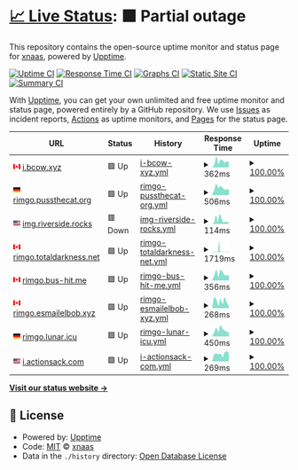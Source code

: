 # [📈 Live Status](https://xnaas.github.io/rimgo-instances): <!--live status--> **🟧 Partial outage**

This repository contains the open-source uptime monitor and status page for [xnaas](https://xnaas.info/), powered by [Upptime](https://github.com/upptime/upptime).

[![Uptime CI](https://github.com/xnaas/rimgo-instances/workflows/Uptime%20CI/badge.svg)](https://github.com/xnaas/rimgo-instances/actions?query=workflow%3A%22Uptime+CI%22)
[![Response Time CI](https://github.com/xnaas/rimgo-instances/workflows/Response%20Time%20CI/badge.svg)](https://github.com/xnaas/rimgo-instances/actions?query=workflow%3A%22Response+Time+CI%22)
[![Graphs CI](https://github.com/xnaas/rimgo-instances/workflows/Graphs%20CI/badge.svg)](https://github.com/xnaas/rimgo-instances/actions?query=workflow%3A%22Graphs+CI%22)
[![Static Site CI](https://github.com/xnaas/rimgo-instances/workflows/Static%20Site%20CI/badge.svg)](https://github.com/xnaas/rimgo-instances/actions?query=workflow%3A%22Static+Site+CI%22)
[![Summary CI](https://github.com/xnaas/rimgo-instances/workflows/Summary%20CI/badge.svg)](https://github.com/xnaas/rimgo-instances/actions?query=workflow%3A%22Summary+CI%22)

With [Upptime](https://upptime.js.org), you can get your own unlimited and free uptime monitor and status page, powered entirely by a GitHub repository. We use [Issues](https://github.com/xnaas/rimgo-instances/issues) as incident reports, [Actions](https://github.com/xnaas/rimgo-instances/actions) as uptime monitors, and [Pages](https://xnaas.github.io/rimgo-instances) for the status page.

<!--start: status pages-->
<!-- This summary is generated by Upptime (https://github.com/upptime/upptime) -->
<!-- Do not edit this manually, your changes will be overwritten -->
<!-- prettier-ignore -->
| URL | Status | History | Response Time | Uptime |
| --- | ------ | ------- | ------------- | ------ |
| <img alt="" src="https://raw.githubusercontent.com/kreativekorp/vexillo/master/artwork/vexillo/pvb160/ca.png" height="13"> [i.bcow.xyz](https://i.bcow.xyz) | 🟩 Up | [i-bcow-xyz.yml](https://github.com/xnaas/rimgo-instances/commits/HEAD/history/i-bcow-xyz.yml) | <details><summary><img alt="Response time graph" src="./graphs/i-bcow-xyz/response-time-week.png" height="20"> 362ms</summary><br><a href="https://xnaas.github.io/rimgo-instances/history/i-bcow-xyz"><img alt="Response time 362" src="https://img.shields.io/endpoint?url=https%3A%2F%2Fraw.githubusercontent.com%2Fxnaas%2Frimgo-instances%2FHEAD%2Fapi%2Fi-bcow-xyz%2Fresponse-time.json"></a><br><a href="https://xnaas.github.io/rimgo-instances/history/i-bcow-xyz"><img alt="24-hour response time 280" src="https://img.shields.io/endpoint?url=https%3A%2F%2Fraw.githubusercontent.com%2Fxnaas%2Frimgo-instances%2FHEAD%2Fapi%2Fi-bcow-xyz%2Fresponse-time-day.json"></a><br><a href="https://xnaas.github.io/rimgo-instances/history/i-bcow-xyz"><img alt="7-day response time 362" src="https://img.shields.io/endpoint?url=https%3A%2F%2Fraw.githubusercontent.com%2Fxnaas%2Frimgo-instances%2FHEAD%2Fapi%2Fi-bcow-xyz%2Fresponse-time-week.json"></a><br><a href="https://xnaas.github.io/rimgo-instances/history/i-bcow-xyz"><img alt="30-day response time 362" src="https://img.shields.io/endpoint?url=https%3A%2F%2Fraw.githubusercontent.com%2Fxnaas%2Frimgo-instances%2FHEAD%2Fapi%2Fi-bcow-xyz%2Fresponse-time-month.json"></a><br><a href="https://xnaas.github.io/rimgo-instances/history/i-bcow-xyz"><img alt="1-year response time 362" src="https://img.shields.io/endpoint?url=https%3A%2F%2Fraw.githubusercontent.com%2Fxnaas%2Frimgo-instances%2FHEAD%2Fapi%2Fi-bcow-xyz%2Fresponse-time-year.json"></a></details> | <details><summary><a href="https://xnaas.github.io/rimgo-instances/history/i-bcow-xyz">100.00%</a></summary><a href="https://xnaas.github.io/rimgo-instances/history/i-bcow-xyz"><img alt="All-time uptime 100.00%" src="https://img.shields.io/endpoint?url=https%3A%2F%2Fraw.githubusercontent.com%2Fxnaas%2Frimgo-instances%2FHEAD%2Fapi%2Fi-bcow-xyz%2Fuptime.json"></a><br><a href="https://xnaas.github.io/rimgo-instances/history/i-bcow-xyz"><img alt="24-hour uptime 100.00%" src="https://img.shields.io/endpoint?url=https%3A%2F%2Fraw.githubusercontent.com%2Fxnaas%2Frimgo-instances%2FHEAD%2Fapi%2Fi-bcow-xyz%2Fuptime-day.json"></a><br><a href="https://xnaas.github.io/rimgo-instances/history/i-bcow-xyz"><img alt="7-day uptime 100.00%" src="https://img.shields.io/endpoint?url=https%3A%2F%2Fraw.githubusercontent.com%2Fxnaas%2Frimgo-instances%2FHEAD%2Fapi%2Fi-bcow-xyz%2Fuptime-week.json"></a><br><a href="https://xnaas.github.io/rimgo-instances/history/i-bcow-xyz"><img alt="30-day uptime 100.00%" src="https://img.shields.io/endpoint?url=https%3A%2F%2Fraw.githubusercontent.com%2Fxnaas%2Frimgo-instances%2FHEAD%2Fapi%2Fi-bcow-xyz%2Fuptime-month.json"></a><br><a href="https://xnaas.github.io/rimgo-instances/history/i-bcow-xyz"><img alt="1-year uptime 100.00%" src="https://img.shields.io/endpoint?url=https%3A%2F%2Fraw.githubusercontent.com%2Fxnaas%2Frimgo-instances%2FHEAD%2Fapi%2Fi-bcow-xyz%2Fuptime-year.json"></a></details>
| <img alt="" src="https://raw.githubusercontent.com/kreativekorp/vexillo/master/artwork/vexillo/pvb160/de.png" height="13"> [rimgo.pussthecat.org](https://rimgo.pussthecat.org) | 🟩 Up | [rimgo-pussthecat-org.yml](https://github.com/xnaas/rimgo-instances/commits/HEAD/history/rimgo-pussthecat-org.yml) | <details><summary><img alt="Response time graph" src="./graphs/rimgo-pussthecat-org/response-time-week.png" height="20"> 506ms</summary><br><a href="https://xnaas.github.io/rimgo-instances/history/rimgo-pussthecat-org"><img alt="Response time 506" src="https://img.shields.io/endpoint?url=https%3A%2F%2Fraw.githubusercontent.com%2Fxnaas%2Frimgo-instances%2FHEAD%2Fapi%2Frimgo-pussthecat-org%2Fresponse-time.json"></a><br><a href="https://xnaas.github.io/rimgo-instances/history/rimgo-pussthecat-org"><img alt="24-hour response time 454" src="https://img.shields.io/endpoint?url=https%3A%2F%2Fraw.githubusercontent.com%2Fxnaas%2Frimgo-instances%2FHEAD%2Fapi%2Frimgo-pussthecat-org%2Fresponse-time-day.json"></a><br><a href="https://xnaas.github.io/rimgo-instances/history/rimgo-pussthecat-org"><img alt="7-day response time 506" src="https://img.shields.io/endpoint?url=https%3A%2F%2Fraw.githubusercontent.com%2Fxnaas%2Frimgo-instances%2FHEAD%2Fapi%2Frimgo-pussthecat-org%2Fresponse-time-week.json"></a><br><a href="https://xnaas.github.io/rimgo-instances/history/rimgo-pussthecat-org"><img alt="30-day response time 506" src="https://img.shields.io/endpoint?url=https%3A%2F%2Fraw.githubusercontent.com%2Fxnaas%2Frimgo-instances%2FHEAD%2Fapi%2Frimgo-pussthecat-org%2Fresponse-time-month.json"></a><br><a href="https://xnaas.github.io/rimgo-instances/history/rimgo-pussthecat-org"><img alt="1-year response time 506" src="https://img.shields.io/endpoint?url=https%3A%2F%2Fraw.githubusercontent.com%2Fxnaas%2Frimgo-instances%2FHEAD%2Fapi%2Frimgo-pussthecat-org%2Fresponse-time-year.json"></a></details> | <details><summary><a href="https://xnaas.github.io/rimgo-instances/history/rimgo-pussthecat-org">100.00%</a></summary><a href="https://xnaas.github.io/rimgo-instances/history/rimgo-pussthecat-org"><img alt="All-time uptime 100.00%" src="https://img.shields.io/endpoint?url=https%3A%2F%2Fraw.githubusercontent.com%2Fxnaas%2Frimgo-instances%2FHEAD%2Fapi%2Frimgo-pussthecat-org%2Fuptime.json"></a><br><a href="https://xnaas.github.io/rimgo-instances/history/rimgo-pussthecat-org"><img alt="24-hour uptime 100.00%" src="https://img.shields.io/endpoint?url=https%3A%2F%2Fraw.githubusercontent.com%2Fxnaas%2Frimgo-instances%2FHEAD%2Fapi%2Frimgo-pussthecat-org%2Fuptime-day.json"></a><br><a href="https://xnaas.github.io/rimgo-instances/history/rimgo-pussthecat-org"><img alt="7-day uptime 100.00%" src="https://img.shields.io/endpoint?url=https%3A%2F%2Fraw.githubusercontent.com%2Fxnaas%2Frimgo-instances%2FHEAD%2Fapi%2Frimgo-pussthecat-org%2Fuptime-week.json"></a><br><a href="https://xnaas.github.io/rimgo-instances/history/rimgo-pussthecat-org"><img alt="30-day uptime 100.00%" src="https://img.shields.io/endpoint?url=https%3A%2F%2Fraw.githubusercontent.com%2Fxnaas%2Frimgo-instances%2FHEAD%2Fapi%2Frimgo-pussthecat-org%2Fuptime-month.json"></a><br><a href="https://xnaas.github.io/rimgo-instances/history/rimgo-pussthecat-org"><img alt="1-year uptime 100.00%" src="https://img.shields.io/endpoint?url=https%3A%2F%2Fraw.githubusercontent.com%2Fxnaas%2Frimgo-instances%2FHEAD%2Fapi%2Frimgo-pussthecat-org%2Fuptime-year.json"></a></details>
| <img alt="" src="https://raw.githubusercontent.com/kreativekorp/vexillo/master/artwork/vexillo/pvb160/us.png" height="13"> [img.riverside.rocks](https://img.riverside.rocks) | 🟥 Down | [img-riverside-rocks.yml](https://github.com/xnaas/rimgo-instances/commits/HEAD/history/img-riverside-rocks.yml) | <details><summary><img alt="Response time graph" src="./graphs/img-riverside-rocks/response-time-week.png" height="20"> 114ms</summary><br><a href="https://xnaas.github.io/rimgo-instances/history/img-riverside-rocks"><img alt="Response time 114" src="https://img.shields.io/endpoint?url=https%3A%2F%2Fraw.githubusercontent.com%2Fxnaas%2Frimgo-instances%2FHEAD%2Fapi%2Fimg-riverside-rocks%2Fresponse-time.json"></a><br><a href="https://xnaas.github.io/rimgo-instances/history/img-riverside-rocks"><img alt="24-hour response time 31" src="https://img.shields.io/endpoint?url=https%3A%2F%2Fraw.githubusercontent.com%2Fxnaas%2Frimgo-instances%2FHEAD%2Fapi%2Fimg-riverside-rocks%2Fresponse-time-day.json"></a><br><a href="https://xnaas.github.io/rimgo-instances/history/img-riverside-rocks"><img alt="7-day response time 114" src="https://img.shields.io/endpoint?url=https%3A%2F%2Fraw.githubusercontent.com%2Fxnaas%2Frimgo-instances%2FHEAD%2Fapi%2Fimg-riverside-rocks%2Fresponse-time-week.json"></a><br><a href="https://xnaas.github.io/rimgo-instances/history/img-riverside-rocks"><img alt="30-day response time 114" src="https://img.shields.io/endpoint?url=https%3A%2F%2Fraw.githubusercontent.com%2Fxnaas%2Frimgo-instances%2FHEAD%2Fapi%2Fimg-riverside-rocks%2Fresponse-time-month.json"></a><br><a href="https://xnaas.github.io/rimgo-instances/history/img-riverside-rocks"><img alt="1-year response time 114" src="https://img.shields.io/endpoint?url=https%3A%2F%2Fraw.githubusercontent.com%2Fxnaas%2Frimgo-instances%2FHEAD%2Fapi%2Fimg-riverside-rocks%2Fresponse-time-year.json"></a></details> | <details><summary><a href="https://xnaas.github.io/rimgo-instances/history/img-riverside-rocks">100.00%</a></summary><a href="https://xnaas.github.io/rimgo-instances/history/img-riverside-rocks"><img alt="All-time uptime 100.00%" src="https://img.shields.io/endpoint?url=https%3A%2F%2Fraw.githubusercontent.com%2Fxnaas%2Frimgo-instances%2FHEAD%2Fapi%2Fimg-riverside-rocks%2Fuptime.json"></a><br><a href="https://xnaas.github.io/rimgo-instances/history/img-riverside-rocks"><img alt="24-hour uptime 99.99%" src="https://img.shields.io/endpoint?url=https%3A%2F%2Fraw.githubusercontent.com%2Fxnaas%2Frimgo-instances%2FHEAD%2Fapi%2Fimg-riverside-rocks%2Fuptime-day.json"></a><br><a href="https://xnaas.github.io/rimgo-instances/history/img-riverside-rocks"><img alt="7-day uptime 100.00%" src="https://img.shields.io/endpoint?url=https%3A%2F%2Fraw.githubusercontent.com%2Fxnaas%2Frimgo-instances%2FHEAD%2Fapi%2Fimg-riverside-rocks%2Fuptime-week.json"></a><br><a href="https://xnaas.github.io/rimgo-instances/history/img-riverside-rocks"><img alt="30-day uptime 100.00%" src="https://img.shields.io/endpoint?url=https%3A%2F%2Fraw.githubusercontent.com%2Fxnaas%2Frimgo-instances%2FHEAD%2Fapi%2Fimg-riverside-rocks%2Fuptime-month.json"></a><br><a href="https://xnaas.github.io/rimgo-instances/history/img-riverside-rocks"><img alt="1-year uptime 100.00%" src="https://img.shields.io/endpoint?url=https%3A%2F%2Fraw.githubusercontent.com%2Fxnaas%2Frimgo-instances%2FHEAD%2Fapi%2Fimg-riverside-rocks%2Fuptime-year.json"></a></details>
| <img alt="" src="https://raw.githubusercontent.com/kreativekorp/vexillo/master/artwork/vexillo/pvb160/ca.png" height="13"> [rimgo.totaldarkness.net](https://rimgo.totaldarkness.net) | 🟩 Up | [rimgo-totaldarkness-net.yml](https://github.com/xnaas/rimgo-instances/commits/HEAD/history/rimgo-totaldarkness-net.yml) | <details><summary><img alt="Response time graph" src="./graphs/rimgo-totaldarkness-net/response-time-week.png" height="20"> 1719ms</summary><br><a href="https://xnaas.github.io/rimgo-instances/history/rimgo-totaldarkness-net"><img alt="Response time 1719" src="https://img.shields.io/endpoint?url=https%3A%2F%2Fraw.githubusercontent.com%2Fxnaas%2Frimgo-instances%2FHEAD%2Fapi%2Frimgo-totaldarkness-net%2Fresponse-time.json"></a><br><a href="https://xnaas.github.io/rimgo-instances/history/rimgo-totaldarkness-net"><img alt="24-hour response time 410" src="https://img.shields.io/endpoint?url=https%3A%2F%2Fraw.githubusercontent.com%2Fxnaas%2Frimgo-instances%2FHEAD%2Fapi%2Frimgo-totaldarkness-net%2Fresponse-time-day.json"></a><br><a href="https://xnaas.github.io/rimgo-instances/history/rimgo-totaldarkness-net"><img alt="7-day response time 1719" src="https://img.shields.io/endpoint?url=https%3A%2F%2Fraw.githubusercontent.com%2Fxnaas%2Frimgo-instances%2FHEAD%2Fapi%2Frimgo-totaldarkness-net%2Fresponse-time-week.json"></a><br><a href="https://xnaas.github.io/rimgo-instances/history/rimgo-totaldarkness-net"><img alt="30-day response time 1719" src="https://img.shields.io/endpoint?url=https%3A%2F%2Fraw.githubusercontent.com%2Fxnaas%2Frimgo-instances%2FHEAD%2Fapi%2Frimgo-totaldarkness-net%2Fresponse-time-month.json"></a><br><a href="https://xnaas.github.io/rimgo-instances/history/rimgo-totaldarkness-net"><img alt="1-year response time 1719" src="https://img.shields.io/endpoint?url=https%3A%2F%2Fraw.githubusercontent.com%2Fxnaas%2Frimgo-instances%2FHEAD%2Fapi%2Frimgo-totaldarkness-net%2Fresponse-time-year.json"></a></details> | <details><summary><a href="https://xnaas.github.io/rimgo-instances/history/rimgo-totaldarkness-net">100.00%</a></summary><a href="https://xnaas.github.io/rimgo-instances/history/rimgo-totaldarkness-net"><img alt="All-time uptime 100.00%" src="https://img.shields.io/endpoint?url=https%3A%2F%2Fraw.githubusercontent.com%2Fxnaas%2Frimgo-instances%2FHEAD%2Fapi%2Frimgo-totaldarkness-net%2Fuptime.json"></a><br><a href="https://xnaas.github.io/rimgo-instances/history/rimgo-totaldarkness-net"><img alt="24-hour uptime 100.00%" src="https://img.shields.io/endpoint?url=https%3A%2F%2Fraw.githubusercontent.com%2Fxnaas%2Frimgo-instances%2FHEAD%2Fapi%2Frimgo-totaldarkness-net%2Fuptime-day.json"></a><br><a href="https://xnaas.github.io/rimgo-instances/history/rimgo-totaldarkness-net"><img alt="7-day uptime 100.00%" src="https://img.shields.io/endpoint?url=https%3A%2F%2Fraw.githubusercontent.com%2Fxnaas%2Frimgo-instances%2FHEAD%2Fapi%2Frimgo-totaldarkness-net%2Fuptime-week.json"></a><br><a href="https://xnaas.github.io/rimgo-instances/history/rimgo-totaldarkness-net"><img alt="30-day uptime 100.00%" src="https://img.shields.io/endpoint?url=https%3A%2F%2Fraw.githubusercontent.com%2Fxnaas%2Frimgo-instances%2FHEAD%2Fapi%2Frimgo-totaldarkness-net%2Fuptime-month.json"></a><br><a href="https://xnaas.github.io/rimgo-instances/history/rimgo-totaldarkness-net"><img alt="1-year uptime 100.00%" src="https://img.shields.io/endpoint?url=https%3A%2F%2Fraw.githubusercontent.com%2Fxnaas%2Frimgo-instances%2FHEAD%2Fapi%2Frimgo-totaldarkness-net%2Fuptime-year.json"></a></details>
| <img alt="" src="https://raw.githubusercontent.com/kreativekorp/vexillo/master/artwork/vexillo/pvb160/ca.png" height="13"> [rimgo.bus-hit.me](https://rimgo.bus-hit.me) | 🟩 Up | [rimgo-bus-hit-me.yml](https://github.com/xnaas/rimgo-instances/commits/HEAD/history/rimgo-bus-hit-me.yml) | <details><summary><img alt="Response time graph" src="./graphs/rimgo-bus-hit-me/response-time-week.png" height="20"> 356ms</summary><br><a href="https://xnaas.github.io/rimgo-instances/history/rimgo-bus-hit-me"><img alt="Response time 356" src="https://img.shields.io/endpoint?url=https%3A%2F%2Fraw.githubusercontent.com%2Fxnaas%2Frimgo-instances%2FHEAD%2Fapi%2Frimgo-bus-hit-me%2Fresponse-time.json"></a><br><a href="https://xnaas.github.io/rimgo-instances/history/rimgo-bus-hit-me"><img alt="24-hour response time 265" src="https://img.shields.io/endpoint?url=https%3A%2F%2Fraw.githubusercontent.com%2Fxnaas%2Frimgo-instances%2FHEAD%2Fapi%2Frimgo-bus-hit-me%2Fresponse-time-day.json"></a><br><a href="https://xnaas.github.io/rimgo-instances/history/rimgo-bus-hit-me"><img alt="7-day response time 356" src="https://img.shields.io/endpoint?url=https%3A%2F%2Fraw.githubusercontent.com%2Fxnaas%2Frimgo-instances%2FHEAD%2Fapi%2Frimgo-bus-hit-me%2Fresponse-time-week.json"></a><br><a href="https://xnaas.github.io/rimgo-instances/history/rimgo-bus-hit-me"><img alt="30-day response time 356" src="https://img.shields.io/endpoint?url=https%3A%2F%2Fraw.githubusercontent.com%2Fxnaas%2Frimgo-instances%2FHEAD%2Fapi%2Frimgo-bus-hit-me%2Fresponse-time-month.json"></a><br><a href="https://xnaas.github.io/rimgo-instances/history/rimgo-bus-hit-me"><img alt="1-year response time 356" src="https://img.shields.io/endpoint?url=https%3A%2F%2Fraw.githubusercontent.com%2Fxnaas%2Frimgo-instances%2FHEAD%2Fapi%2Frimgo-bus-hit-me%2Fresponse-time-year.json"></a></details> | <details><summary><a href="https://xnaas.github.io/rimgo-instances/history/rimgo-bus-hit-me">100.00%</a></summary><a href="https://xnaas.github.io/rimgo-instances/history/rimgo-bus-hit-me"><img alt="All-time uptime 100.00%" src="https://img.shields.io/endpoint?url=https%3A%2F%2Fraw.githubusercontent.com%2Fxnaas%2Frimgo-instances%2FHEAD%2Fapi%2Frimgo-bus-hit-me%2Fuptime.json"></a><br><a href="https://xnaas.github.io/rimgo-instances/history/rimgo-bus-hit-me"><img alt="24-hour uptime 100.00%" src="https://img.shields.io/endpoint?url=https%3A%2F%2Fraw.githubusercontent.com%2Fxnaas%2Frimgo-instances%2FHEAD%2Fapi%2Frimgo-bus-hit-me%2Fuptime-day.json"></a><br><a href="https://xnaas.github.io/rimgo-instances/history/rimgo-bus-hit-me"><img alt="7-day uptime 100.00%" src="https://img.shields.io/endpoint?url=https%3A%2F%2Fraw.githubusercontent.com%2Fxnaas%2Frimgo-instances%2FHEAD%2Fapi%2Frimgo-bus-hit-me%2Fuptime-week.json"></a><br><a href="https://xnaas.github.io/rimgo-instances/history/rimgo-bus-hit-me"><img alt="30-day uptime 100.00%" src="https://img.shields.io/endpoint?url=https%3A%2F%2Fraw.githubusercontent.com%2Fxnaas%2Frimgo-instances%2FHEAD%2Fapi%2Frimgo-bus-hit-me%2Fuptime-month.json"></a><br><a href="https://xnaas.github.io/rimgo-instances/history/rimgo-bus-hit-me"><img alt="1-year uptime 100.00%" src="https://img.shields.io/endpoint?url=https%3A%2F%2Fraw.githubusercontent.com%2Fxnaas%2Frimgo-instances%2FHEAD%2Fapi%2Frimgo-bus-hit-me%2Fuptime-year.json"></a></details>
| <img alt="" src="https://raw.githubusercontent.com/kreativekorp/vexillo/master/artwork/vexillo/pvb160/ca.png" height="13"> [rimgo.esmailelbob.xyz](https://rimgo.esmailelbob.xyz) | 🟩 Up | [rimgo-esmailelbob-xyz.yml](https://github.com/xnaas/rimgo-instances/commits/HEAD/history/rimgo-esmailelbob-xyz.yml) | <details><summary><img alt="Response time graph" src="./graphs/rimgo-esmailelbob-xyz/response-time-week.png" height="20"> 268ms</summary><br><a href="https://xnaas.github.io/rimgo-instances/history/rimgo-esmailelbob-xyz"><img alt="Response time 268" src="https://img.shields.io/endpoint?url=https%3A%2F%2Fraw.githubusercontent.com%2Fxnaas%2Frimgo-instances%2FHEAD%2Fapi%2Frimgo-esmailelbob-xyz%2Fresponse-time.json"></a><br><a href="https://xnaas.github.io/rimgo-instances/history/rimgo-esmailelbob-xyz"><img alt="24-hour response time 84" src="https://img.shields.io/endpoint?url=https%3A%2F%2Fraw.githubusercontent.com%2Fxnaas%2Frimgo-instances%2FHEAD%2Fapi%2Frimgo-esmailelbob-xyz%2Fresponse-time-day.json"></a><br><a href="https://xnaas.github.io/rimgo-instances/history/rimgo-esmailelbob-xyz"><img alt="7-day response time 268" src="https://img.shields.io/endpoint?url=https%3A%2F%2Fraw.githubusercontent.com%2Fxnaas%2Frimgo-instances%2FHEAD%2Fapi%2Frimgo-esmailelbob-xyz%2Fresponse-time-week.json"></a><br><a href="https://xnaas.github.io/rimgo-instances/history/rimgo-esmailelbob-xyz"><img alt="30-day response time 268" src="https://img.shields.io/endpoint?url=https%3A%2F%2Fraw.githubusercontent.com%2Fxnaas%2Frimgo-instances%2FHEAD%2Fapi%2Frimgo-esmailelbob-xyz%2Fresponse-time-month.json"></a><br><a href="https://xnaas.github.io/rimgo-instances/history/rimgo-esmailelbob-xyz"><img alt="1-year response time 268" src="https://img.shields.io/endpoint?url=https%3A%2F%2Fraw.githubusercontent.com%2Fxnaas%2Frimgo-instances%2FHEAD%2Fapi%2Frimgo-esmailelbob-xyz%2Fresponse-time-year.json"></a></details> | <details><summary><a href="https://xnaas.github.io/rimgo-instances/history/rimgo-esmailelbob-xyz">100.00%</a></summary><a href="https://xnaas.github.io/rimgo-instances/history/rimgo-esmailelbob-xyz"><img alt="All-time uptime 100.00%" src="https://img.shields.io/endpoint?url=https%3A%2F%2Fraw.githubusercontent.com%2Fxnaas%2Frimgo-instances%2FHEAD%2Fapi%2Frimgo-esmailelbob-xyz%2Fuptime.json"></a><br><a href="https://xnaas.github.io/rimgo-instances/history/rimgo-esmailelbob-xyz"><img alt="24-hour uptime 100.00%" src="https://img.shields.io/endpoint?url=https%3A%2F%2Fraw.githubusercontent.com%2Fxnaas%2Frimgo-instances%2FHEAD%2Fapi%2Frimgo-esmailelbob-xyz%2Fuptime-day.json"></a><br><a href="https://xnaas.github.io/rimgo-instances/history/rimgo-esmailelbob-xyz"><img alt="7-day uptime 100.00%" src="https://img.shields.io/endpoint?url=https%3A%2F%2Fraw.githubusercontent.com%2Fxnaas%2Frimgo-instances%2FHEAD%2Fapi%2Frimgo-esmailelbob-xyz%2Fuptime-week.json"></a><br><a href="https://xnaas.github.io/rimgo-instances/history/rimgo-esmailelbob-xyz"><img alt="30-day uptime 100.00%" src="https://img.shields.io/endpoint?url=https%3A%2F%2Fraw.githubusercontent.com%2Fxnaas%2Frimgo-instances%2FHEAD%2Fapi%2Frimgo-esmailelbob-xyz%2Fuptime-month.json"></a><br><a href="https://xnaas.github.io/rimgo-instances/history/rimgo-esmailelbob-xyz"><img alt="1-year uptime 100.00%" src="https://img.shields.io/endpoint?url=https%3A%2F%2Fraw.githubusercontent.com%2Fxnaas%2Frimgo-instances%2FHEAD%2Fapi%2Frimgo-esmailelbob-xyz%2Fuptime-year.json"></a></details>
| <img alt="" src="https://raw.githubusercontent.com/kreativekorp/vexillo/master/artwork/vexillo/pvb160/de.png" height="13"> [rimgo.lunar.icu](https://rimgo.lunar.icu) | 🟩 Up | [rimgo-lunar-icu.yml](https://github.com/xnaas/rimgo-instances/commits/HEAD/history/rimgo-lunar-icu.yml) | <details><summary><img alt="Response time graph" src="./graphs/rimgo-lunar-icu/response-time-week.png" height="20"> 450ms</summary><br><a href="https://xnaas.github.io/rimgo-instances/history/rimgo-lunar-icu"><img alt="Response time 450" src="https://img.shields.io/endpoint?url=https%3A%2F%2Fraw.githubusercontent.com%2Fxnaas%2Frimgo-instances%2FHEAD%2Fapi%2Frimgo-lunar-icu%2Fresponse-time.json"></a><br><a href="https://xnaas.github.io/rimgo-instances/history/rimgo-lunar-icu"><img alt="24-hour response time 314" src="https://img.shields.io/endpoint?url=https%3A%2F%2Fraw.githubusercontent.com%2Fxnaas%2Frimgo-instances%2FHEAD%2Fapi%2Frimgo-lunar-icu%2Fresponse-time-day.json"></a><br><a href="https://xnaas.github.io/rimgo-instances/history/rimgo-lunar-icu"><img alt="7-day response time 450" src="https://img.shields.io/endpoint?url=https%3A%2F%2Fraw.githubusercontent.com%2Fxnaas%2Frimgo-instances%2FHEAD%2Fapi%2Frimgo-lunar-icu%2Fresponse-time-week.json"></a><br><a href="https://xnaas.github.io/rimgo-instances/history/rimgo-lunar-icu"><img alt="30-day response time 450" src="https://img.shields.io/endpoint?url=https%3A%2F%2Fraw.githubusercontent.com%2Fxnaas%2Frimgo-instances%2FHEAD%2Fapi%2Frimgo-lunar-icu%2Fresponse-time-month.json"></a><br><a href="https://xnaas.github.io/rimgo-instances/history/rimgo-lunar-icu"><img alt="1-year response time 450" src="https://img.shields.io/endpoint?url=https%3A%2F%2Fraw.githubusercontent.com%2Fxnaas%2Frimgo-instances%2FHEAD%2Fapi%2Frimgo-lunar-icu%2Fresponse-time-year.json"></a></details> | <details><summary><a href="https://xnaas.github.io/rimgo-instances/history/rimgo-lunar-icu">100.00%</a></summary><a href="https://xnaas.github.io/rimgo-instances/history/rimgo-lunar-icu"><img alt="All-time uptime 100.00%" src="https://img.shields.io/endpoint?url=https%3A%2F%2Fraw.githubusercontent.com%2Fxnaas%2Frimgo-instances%2FHEAD%2Fapi%2Frimgo-lunar-icu%2Fuptime.json"></a><br><a href="https://xnaas.github.io/rimgo-instances/history/rimgo-lunar-icu"><img alt="24-hour uptime 100.00%" src="https://img.shields.io/endpoint?url=https%3A%2F%2Fraw.githubusercontent.com%2Fxnaas%2Frimgo-instances%2FHEAD%2Fapi%2Frimgo-lunar-icu%2Fuptime-day.json"></a><br><a href="https://xnaas.github.io/rimgo-instances/history/rimgo-lunar-icu"><img alt="7-day uptime 100.00%" src="https://img.shields.io/endpoint?url=https%3A%2F%2Fraw.githubusercontent.com%2Fxnaas%2Frimgo-instances%2FHEAD%2Fapi%2Frimgo-lunar-icu%2Fuptime-week.json"></a><br><a href="https://xnaas.github.io/rimgo-instances/history/rimgo-lunar-icu"><img alt="30-day uptime 100.00%" src="https://img.shields.io/endpoint?url=https%3A%2F%2Fraw.githubusercontent.com%2Fxnaas%2Frimgo-instances%2FHEAD%2Fapi%2Frimgo-lunar-icu%2Fuptime-month.json"></a><br><a href="https://xnaas.github.io/rimgo-instances/history/rimgo-lunar-icu"><img alt="1-year uptime 100.00%" src="https://img.shields.io/endpoint?url=https%3A%2F%2Fraw.githubusercontent.com%2Fxnaas%2Frimgo-instances%2FHEAD%2Fapi%2Frimgo-lunar-icu%2Fuptime-year.json"></a></details>
| <img alt="" src="https://raw.githubusercontent.com/kreativekorp/vexillo/master/artwork/vexillo/pvb160/us.png" height="13"> [i.actionsack.com](https://i.actionsack.com) | 🟩 Up | [i-actionsack-com.yml](https://github.com/xnaas/rimgo-instances/commits/HEAD/history/i-actionsack-com.yml) | <details><summary><img alt="Response time graph" src="./graphs/i-actionsack-com/response-time-week.png" height="20"> 269ms</summary><br><a href="https://xnaas.github.io/rimgo-instances/history/i-actionsack-com"><img alt="Response time 269" src="https://img.shields.io/endpoint?url=https%3A%2F%2Fraw.githubusercontent.com%2Fxnaas%2Frimgo-instances%2FHEAD%2Fapi%2Fi-actionsack-com%2Fresponse-time.json"></a><br><a href="https://xnaas.github.io/rimgo-instances/history/i-actionsack-com"><img alt="24-hour response time 291" src="https://img.shields.io/endpoint?url=https%3A%2F%2Fraw.githubusercontent.com%2Fxnaas%2Frimgo-instances%2FHEAD%2Fapi%2Fi-actionsack-com%2Fresponse-time-day.json"></a><br><a href="https://xnaas.github.io/rimgo-instances/history/i-actionsack-com"><img alt="7-day response time 269" src="https://img.shields.io/endpoint?url=https%3A%2F%2Fraw.githubusercontent.com%2Fxnaas%2Frimgo-instances%2FHEAD%2Fapi%2Fi-actionsack-com%2Fresponse-time-week.json"></a><br><a href="https://xnaas.github.io/rimgo-instances/history/i-actionsack-com"><img alt="30-day response time 269" src="https://img.shields.io/endpoint?url=https%3A%2F%2Fraw.githubusercontent.com%2Fxnaas%2Frimgo-instances%2FHEAD%2Fapi%2Fi-actionsack-com%2Fresponse-time-month.json"></a><br><a href="https://xnaas.github.io/rimgo-instances/history/i-actionsack-com"><img alt="1-year response time 269" src="https://img.shields.io/endpoint?url=https%3A%2F%2Fraw.githubusercontent.com%2Fxnaas%2Frimgo-instances%2FHEAD%2Fapi%2Fi-actionsack-com%2Fresponse-time-year.json"></a></details> | <details><summary><a href="https://xnaas.github.io/rimgo-instances/history/i-actionsack-com">100.00%</a></summary><a href="https://xnaas.github.io/rimgo-instances/history/i-actionsack-com"><img alt="All-time uptime 100.00%" src="https://img.shields.io/endpoint?url=https%3A%2F%2Fraw.githubusercontent.com%2Fxnaas%2Frimgo-instances%2FHEAD%2Fapi%2Fi-actionsack-com%2Fuptime.json"></a><br><a href="https://xnaas.github.io/rimgo-instances/history/i-actionsack-com"><img alt="24-hour uptime 100.00%" src="https://img.shields.io/endpoint?url=https%3A%2F%2Fraw.githubusercontent.com%2Fxnaas%2Frimgo-instances%2FHEAD%2Fapi%2Fi-actionsack-com%2Fuptime-day.json"></a><br><a href="https://xnaas.github.io/rimgo-instances/history/i-actionsack-com"><img alt="7-day uptime 100.00%" src="https://img.shields.io/endpoint?url=https%3A%2F%2Fraw.githubusercontent.com%2Fxnaas%2Frimgo-instances%2FHEAD%2Fapi%2Fi-actionsack-com%2Fuptime-week.json"></a><br><a href="https://xnaas.github.io/rimgo-instances/history/i-actionsack-com"><img alt="30-day uptime 100.00%" src="https://img.shields.io/endpoint?url=https%3A%2F%2Fraw.githubusercontent.com%2Fxnaas%2Frimgo-instances%2FHEAD%2Fapi%2Fi-actionsack-com%2Fuptime-month.json"></a><br><a href="https://xnaas.github.io/rimgo-instances/history/i-actionsack-com"><img alt="1-year uptime 100.00%" src="https://img.shields.io/endpoint?url=https%3A%2F%2Fraw.githubusercontent.com%2Fxnaas%2Frimgo-instances%2FHEAD%2Fapi%2Fi-actionsack-com%2Fuptime-year.json"></a></details>

<!--end: status pages-->

[**Visit our status website →**](https://xnaas.github.io/rimgo-instances)

## 📄 License

- Powered by: [Upptime](https://github.com/upptime/upptime)
- Code: [MIT](./LICENSE) © [xnaas](https://xnaas.info/)
- Data in the `./history` directory: [Open Database License](https://opendatacommons.org/licenses/odbl/1-0/)
